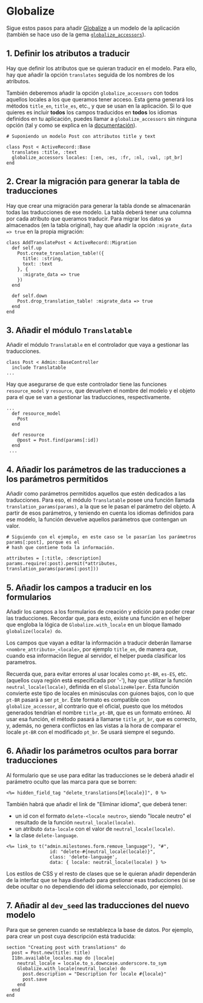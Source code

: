 # Globalize

Sigue estos pasos para añadir [Globalize](https://github.com/globalize/globalize) a un modelo de la aplicación (también se hace uso de la gema [`globalize_accessors`](https://github.com/globalize/globalize-accessors)).

## 1. Definir los atributos a traducir

Hay que definir los atributos que se quieran traducir en el modelo. Para ello, hay que añadir la opción `translates` seguida de los nombres de los atributos.

También deberemos añadir la opción `globalize_accessors` con todos aquellos locales a los que queramos tener acceso. Esta gema generará los métodos `title_en`, `title_es`, etc., y que se usan en la aplicación. Si lo que quieres es incluir **todos** los campos traducidos en **todos** los idiomas definidos en tu aplicación, puedes llamar a `globalize_accessors` sin ninguna opción (tal y como se explica en la [documentación](https://github.com/globalize/globalize-accessors#example)).

```
# Suponiendo un modelo Post con attributos title y text

class Post < ActiveRecord::Base
  translates :title, :text
  globalize_accessors locales: [:en, :es, :fr, :nl, :val, :pt_br]
end
```

## 2. Crear la migración para generar la tabla de traducciones

Hay que crear una migración para generar la tabla donde se almacenarán todas las traducciones de ese modelo. La tabla deberá tener una columna por cada atributo que queramos traducir. Para migrar los datos ya almacenados (en la tabla original), hay que añadir la opción `:migrate_data => true` en la propia migración:

```
class AddTranslatePost < ActiveRecord::Migration
  def self.up
    Post.create_translation_table!({
      title: :string,
      text: :text
    }, {
      :migrate_data => true
    })
  end

  def self.down
    Post.drop_translation_table! :migrate_data => true
  end
end
```

## 3. Añadir el módulo `Translatable`

Añadir el módulo `Translatable` en el controlador que vaya a gestionar las traducciones.

```
class Post < Admin::BaseController
  include Translatable
...
```

Hay que asegurarse de que este controlador tiene las funciones `resource_model` y `resource`, que devuelven el nombre del modelo y el objeto para el que se van a gestionar las traducciones, respectivamente.

```
...
  def resource_model
    Post
  end

  def resource
    @post = Post.find(params[:id])
  end
 ...
```

## 4. Añadir los parámetros de las traducciones a los parámetros permitidos

Añadir como parámetros permitidos aquellos que estén dedicados a las traducciones. Para eso, el módulo `Translatable` posee una función llamada `translation_params(params)`, a la que se le pasan el parámetro del objeto. A partir de esos parámetros, y teniendo en cuenta los idiomas definidos para ese modelo, la función devuelve aquellos parámetros que contengan un valor.

```
# Siguiendo con el ejemplo, en este caso se le pasarían los parámetros params[:post], porque es el
# hash que contiene toda la información.

attributes = [:title, :description]
params.require(:post).permit(*attributes, translation_params(params[:post]))
```

## 5. Añadir los campos a traducir en los formularios

Añadir los campos a los formularios de creación y edición para poder crear las traducciones. Recordar que, para esto, existe una función en el helper que engloba la lógica de `Globalize.with_locale` en un bloque llamado `globalize(locale) do`.

Los campos que vayan a editar la información a traducir deberán llamarse `<nombre_attributo>_<locale>`, por ejemplo `title_en`, de manera que, cuando esa información llegue al servidor, el helper pueda clasificar los parametros.

Recuerda que, para evitar errores al usar locales como `pt-BR`, `es-ES`, etc. (aquellos cuya región está especificada por '-'), hay que utilizar la función `neutral_locale(locale)`, definida en el `GlobalizeHelper`. Esta función convierte este tipo de locales en minúsculas con guiones bajos, con lo que `pt-BR` pasará a ser `pt_br`. Este formato es compatible con `globalize_accessor`, al contrario que el oficial, puesto que los métodos generados tendrían el nombre `title_pt-BR`, que es un formato erróneo. Al usar esa función, el método pasará a llamarse `title_pt_br`, que es correcto, y, además, no genera conflictos en las vistas a la hora de comparar el locale `pt-BR` con el modificado `pt_br`. Se usará siempre el segundo.

## 6. Añadir los parámetros ocultos para borrar traducciones

Al formulario que se use para editar las traducciones se le deberá añadir el parámetro oculto que las marca para que se borren:

```
<%= hidden_field_tag "delete_translations[#{locale}]", 0 %>
```

También habrá que añadir el link de "Eliminar idioma", que deberá tener:

- un id con el formato `delete-<locale neutro>`, siendo "locale neutro" el resultado de la función `neutral_locale(locale)`.
- un atributo `data-locale` con el valor de `neutral_locale(locale)`.
- la clase `delete-language`.

```
<%= link_to t("admin.milestones.form.remove_language"), "#",
                id: "delete-#{neutral_locale(locale)}",
                class: 'delete-language',
                data: { locale: neutral_locale(locale) } %>
```

Los estilos de CSS y el resto de clases que se le quieran añadir dependerán de la interfaz que se haya diseñado para gestionar esas traducciones (si se debe ocultar o no dependiendo del idioma seleccionado, por ejemplo).

## 7. Añadir al `dev_seed` las traducciones del nuevo modelo

Para que se generen cuando se restablezca la base de datos. Por ejemplo, para crear un post cuya descripción está traducida:

```
section "Creating post with translations" do
  post = Post.new(title: title)
  I18n.available_locales.map do |locale|
    neutral_locale = locale.to_s.downcase.underscore.to_sym
    Globalize.with_locale(neutral_locale) do
      post.description = "Description for locale #{locale}"
      post.save
    end
  end
end
```